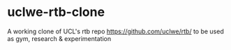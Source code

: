 # uclwe-rtb-clone
A working clone of UCL's rtb repo https://github.com/uclwe/rtb/ to be used as gym, research &amp; experimentation
